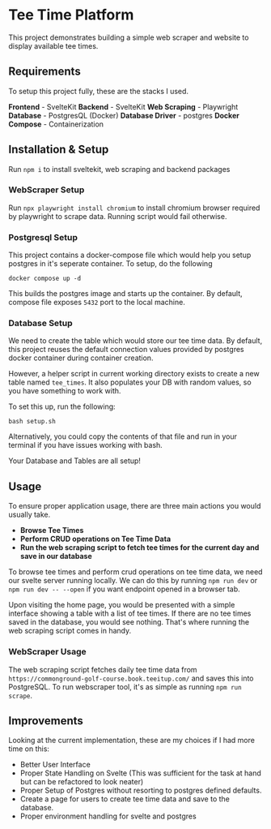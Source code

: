 # Tee Time Platform

This project demonstrates building a simple web scraper and website to display available tee times.

## Requirements

To setup this project fully, these are the stacks I used.

**Frontend** - SvelteKit
**Backend** - SvelteKit
**Web Scraping** - Playwright
**Database** - PostgresQL (Docker)
**Database Driver** - postgres
**Docker Compose** - Containerization

## Installation & Setup

Run `npm i` to install sveltekit, web scraping and backend packages

### WebScraper Setup

Run `npx playwright install chromium` to install chromium browser required by playwright to scrape data.
Running script would fail otherwise.

### Postgresql Setup
This project contains a docker-compose file which would help you setup postgres in it's seperate container.
To setup, do the following

`docker compose up -d`

This builds the postgres image and starts up the container. By default, compose file exposes `5432` port to the local machine.


### Database Setup

We need to create the table which would store our tee time data.
By default, this project reuses the default connection values provided by postgres docker container during container creation.

However, a helper script in current working directory exists to create a new table named `tee_times`.
It also populates your DB with random values, so you have something to work with.

To set this up, run the following:

`bash setup.sh`

Alternatively, you could copy the contents of that file and run in your terminal if you have issues
working with bash.

Your Database and Tables are all setup!


## Usage

To ensure proper application usage, there are three main actions you would usually take.

- **Browse Tee Times**
- **Perform CRUD operations on Tee Time Data**
- **Run the web scraping script to fetch tee times for the current day and save in our database**

To browse tee times and perform crud operations on tee time data, we need our svelte server running locally.
We can do this by running `npm run dev` or `npm run dev -- --open` if you want endpoint opened in a browser tab.

Upon visiting the home page, you would be presented with a simple interface showing a table with a list of tee times.
If there are no tee times saved in the database, you would see nothing. That's where running the web scraping script comes in handy.

### WebScraper Usage

The web scraping script fetches daily tee time data from `https://commonground-golf-course.book.teeitup.com/` and saves this into PostgreSQL.
To run webscraper tool, it's as simple as running `npm run scrape`.



## Improvements

Looking at the current implementation, these are my choices if I had more time on this:

- Better User Interface
- Proper State Handling on Svelte (This was sufficient for the task at hand but can be refactored to look neater)
- Proper Setup of Postgres without resorting to postgres defined defaults.
- Create a page for users to create tee time data and save to the database.
- Proper environment handling for svelte and postgres

